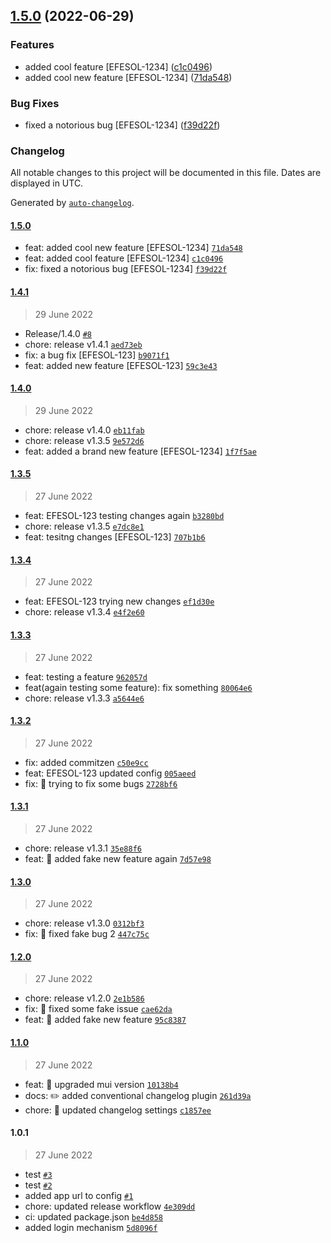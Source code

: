 

## [1.5.0](https://github.com/shubhamdeodia/micro-frontend-container/compare/1.4.1...1.5.0) (2022-06-29)


### Features

* added cool feature [EFESOL-1234] ([c1c0496](https://github.com/shubhamdeodia/micro-frontend-container/commit/c1c04960767a976e3503c5b384563f777718193f))
* added cool new feature [EFESOL-1234] ([71da548](https://github.com/shubhamdeodia/micro-frontend-container/commit/71da5487385b0838570e83e55e095be8cb54907b))


### Bug Fixes

* fixed a notorious bug [EFESOL-1234] ([f39d22f](https://github.com/shubhamdeodia/micro-frontend-container/commit/f39d22fd83ba702a0f788a6e6ebd34ffadd0d986))

### Changelog

All notable changes to this project will be documented in this file. Dates are displayed in UTC.

Generated by [`auto-changelog`](https://github.com/CookPete/auto-changelog).

#### [1.5.0](https://github.com/shubhamdeodia/micro-frontend-container/compare/1.4.1...1.5.0)

- feat: added cool new feature [EFESOL-1234] [`71da548`](https://github.com/shubhamdeodia/micro-frontend-container/commit/71da5487385b0838570e83e55e095be8cb54907b)
- feat: added cool feature [EFESOL-1234] [`c1c0496`](https://github.com/shubhamdeodia/micro-frontend-container/commit/c1c04960767a976e3503c5b384563f777718193f)
- fix: fixed a notorious bug [EFESOL-1234] [`f39d22f`](https://github.com/shubhamdeodia/micro-frontend-container/commit/f39d22fd83ba702a0f788a6e6ebd34ffadd0d986)

#### [1.4.1](https://github.com/shubhamdeodia/micro-frontend-container/compare/1.4.0...1.4.1)

> 29 June 2022

- Release/1.4.0 [`#8`](https://github.com/shubhamdeodia/micro-frontend-container/pull/8)
- chore: release v1.4.1 [`aed73eb`](https://github.com/shubhamdeodia/micro-frontend-container/commit/aed73ebb18815285f8703a16297bf74abc774525)
- fix: a bug fix [EFESOL-123] [`b9071f1`](https://github.com/shubhamdeodia/micro-frontend-container/commit/b9071f1800cf65c16866ea6259a97c0b2997942c)
- feat: added new feature [EFESOL-123] [`59c3e43`](https://github.com/shubhamdeodia/micro-frontend-container/commit/59c3e43984c006b4ef64756c9064f51eabf32851)

#### [1.4.0](https://github.com/shubhamdeodia/micro-frontend-container/compare/1.3.5...1.4.0)

> 29 June 2022

- chore: release v1.4.0 [`eb11fab`](https://github.com/shubhamdeodia/micro-frontend-container/commit/eb11fab55dc7a24b8000e256b2cdc9d6c9ae1c1b)
- chore: release v1.3.5 [`9e572d6`](https://github.com/shubhamdeodia/micro-frontend-container/commit/9e572d6254a4bb320b5a6210acf285040e458f67)
- feat: added a brand new feature [EFESOL-1234] [`1f7f5ae`](https://github.com/shubhamdeodia/micro-frontend-container/commit/1f7f5ae88c47256af1b6960e9b99f7f96c8b61f9)

#### [1.3.5](https://github.com/shubhamdeodia/micro-frontend-container/compare/1.3.4...1.3.5)

> 27 June 2022

- feat: EFESOL-123 testing changes again [`b3280bd`](https://github.com/shubhamdeodia/micro-frontend-container/commit/b3280bda6d4717ea1e9fff1342bd387c7fea91ff)
- chore: release v1.3.5 [`e7dc8e1`](https://github.com/shubhamdeodia/micro-frontend-container/commit/e7dc8e1d1df4a96deed61525c9395103ac21ed8d)
- feat: tesitng changes [EFESOL-123] [`707b1b6`](https://github.com/shubhamdeodia/micro-frontend-container/commit/707b1b6db193a3aca23ed9262857dcad6f72b611)

#### [1.3.4](https://github.com/shubhamdeodia/micro-frontend-container/compare/1.3.3...1.3.4)

> 27 June 2022

- feat: EFESOL-123 trying new changes [`ef1d30e`](https://github.com/shubhamdeodia/micro-frontend-container/commit/ef1d30e0d9b4089c606a46993683aba3be266243)
- chore: release v1.3.4 [`e4f2e60`](https://github.com/shubhamdeodia/micro-frontend-container/commit/e4f2e6093268c935f8f2ee7fe6944e4fd8b6f078)

#### [1.3.3](https://github.com/shubhamdeodia/micro-frontend-container/compare/1.3.2...1.3.3)

> 27 June 2022

- feat: testing a feature [`962057d`](https://github.com/shubhamdeodia/micro-frontend-container/commit/962057da2e6e55c85c76baccae956a6f4fbe81cd)
- feat(again testing some feature): fix something [`80064e6`](https://github.com/shubhamdeodia/micro-frontend-container/commit/80064e63ceac69503a75d314800dc4d4dbc6bd9d)
- chore: release v1.3.3 [`a5644e6`](https://github.com/shubhamdeodia/micro-frontend-container/commit/a5644e6a656da9920c24cd71d2dd75bec28d9da3)

#### [1.3.2](https://github.com/shubhamdeodia/micro-frontend-container/compare/1.3.1...1.3.2)

> 27 June 2022

- fix: added commitzen [`c50e9cc`](https://github.com/shubhamdeodia/micro-frontend-container/commit/c50e9cc87272dd42b6db5d207d97c077b6739425)
- feat: EFESOL-123 updated config [`005aeed`](https://github.com/shubhamdeodia/micro-frontend-container/commit/005aeedec091d74f96ecb9b2daaa4390859a3fa2)
- fix: 🐛 trying to fix some bugs [`2728bf6`](https://github.com/shubhamdeodia/micro-frontend-container/commit/2728bf65f32cce821f71895db0d45d56c977aa7c)

#### [1.3.1](https://github.com/shubhamdeodia/micro-frontend-container/compare/1.3.0...1.3.1)

> 27 June 2022

- chore: release v1.3.1 [`35e88f6`](https://github.com/shubhamdeodia/micro-frontend-container/commit/35e88f6901be6695c913011e39795ab5c94c10b3)
- feat: 🎸 added fake new feature again [`7d57e98`](https://github.com/shubhamdeodia/micro-frontend-container/commit/7d57e98752ab0984ad23669f9fc498b67e1dda43)

#### [1.3.0](https://github.com/shubhamdeodia/micro-frontend-container/compare/1.2.0...1.3.0)

> 27 June 2022

- chore: release v1.3.0 [`0312bf3`](https://github.com/shubhamdeodia/micro-frontend-container/commit/0312bf32847e06c18cb977da48b2f5ca8ae8d1f2)
- fix: 🐛 fixed fake bug 2 [`447c75c`](https://github.com/shubhamdeodia/micro-frontend-container/commit/447c75c5ec7ab7f920efaec3ba8febcf90e15eaa)

#### [1.2.0](https://github.com/shubhamdeodia/micro-frontend-container/compare/1.1.0...1.2.0)

> 27 June 2022

- chore: release v1.2.0 [`2e1b586`](https://github.com/shubhamdeodia/micro-frontend-container/commit/2e1b586ccf56ec6a9b98e931b9583643d4628846)
- fix: 🐛 fixed some fake issue [`cae62da`](https://github.com/shubhamdeodia/micro-frontend-container/commit/cae62da196b15f14a7369df0482faa181371a2e3)
- feat: 🎸 added fake new feature [`95c8387`](https://github.com/shubhamdeodia/micro-frontend-container/commit/95c838778c7663c63edee803e15441fd8ffe2622)

#### [1.1.0](https://github.com/shubhamdeodia/micro-frontend-container/compare/1.0.1...1.1.0)

> 27 June 2022

- feat: 🎸 upgraded mui version [`10138b4`](https://github.com/shubhamdeodia/micro-frontend-container/commit/10138b49648986a98816cccd336e203c2b90e48f)
- docs: ✏️ added conventional changelog plugin [`261d39a`](https://github.com/shubhamdeodia/micro-frontend-container/commit/261d39ae20757ed1342271884cb9b0bc941540e6)
- chore: 🤖 updated changelog settings [`c1857ee`](https://github.com/shubhamdeodia/micro-frontend-container/commit/c1857ee1f1994e9bd0f673a340b05b67ebb737e4)

#### 1.0.1

> 27 June 2022

- test [`#3`](https://github.com/shubhamdeodia/micro-frontend-container/pull/3)
- test [`#2`](https://github.com/shubhamdeodia/micro-frontend-container/pull/2)
- added app url to config [`#1`](https://github.com/shubhamdeodia/micro-frontend-container/pull/1)
- chore: updated release workflow [`4e309dd`](https://github.com/shubhamdeodia/micro-frontend-container/commit/4e309dd5939357df6acef28cb246f2dfcb2cf06a)
- ci: updated package.json [`be4d858`](https://github.com/shubhamdeodia/micro-frontend-container/commit/be4d858f9dc80757ab60123e6c68c577cf51fa67)
- added login mechanism [`5d8096f`](https://github.com/shubhamdeodia/micro-frontend-container/commit/5d8096ff932877be113533130db3f2cc4e7ca8fd)